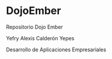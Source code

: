 # DojoEmber
Repositorio Dojo Ember <br/>

Yefry Alexis Calderón Yepes <br/>

Desarrollo de Aplicaciones Empresariales

